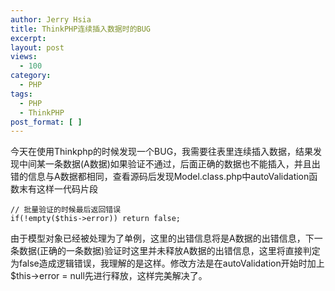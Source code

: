 ```yaml
---
author: Jerry Hsia
title: ThinkPHP连续插入数据时的BUG
excerpt:
layout: post
views:
  - 100
category:
  - PHP
tags:
  - PHP
  - ThinkPHP
post_format: [ ]
---
```

今天在使用Thinkphp的时候发现一个BUG，我需要往表里连续插入数据，结果发现中间某一条数据(A数据)如果验证不通过，后面正确的数据也不能插入，并且出错的信息与A数据都相同，查看源码后发现Model.class.php中autoValidation函数末有这样一代码片段

    // 批量验证的时候最后返回错误
    if(!empty($this->error)) return false;

由于模型对象已经被处理为了单例，这里的出错信息将是A数据的出错信息，下一条数据(正确的一条数据)验证时这里并未释放A数据的出错信息，这里将直接判定为false造成逻辑错误，我理解的是这样。修改方法是在autoValidation开始时加上$this->error = null先进行释放，这样完美解决了。